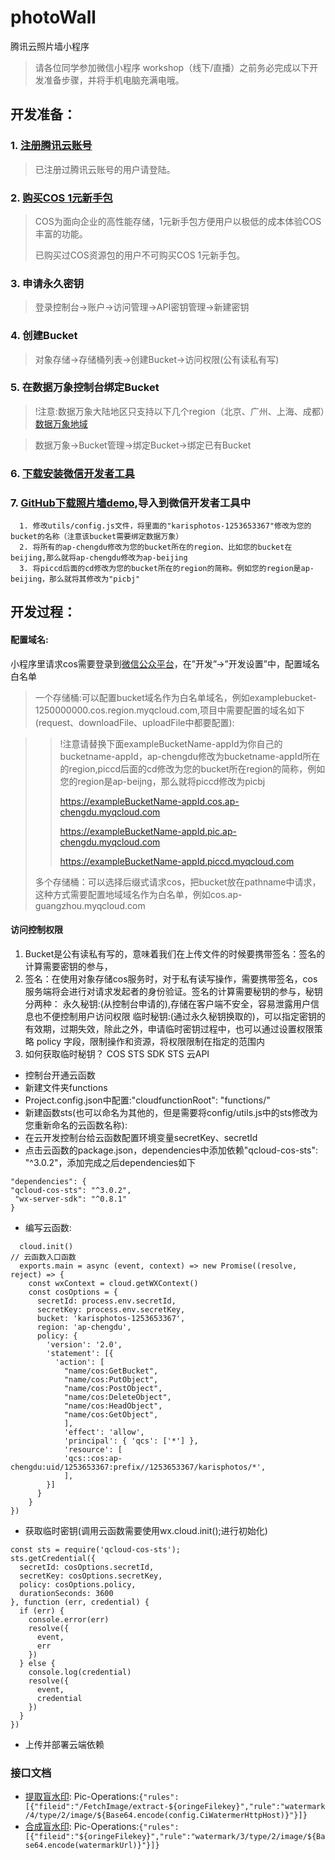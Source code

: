 # photoWall
腾讯云照片墙小程序

> 请各位同学参加微信小程序 workshop（线下/直播）之前务必完成以下开发准备步骤，并将手机电脑充满电哦。



## 开发准备：

### 1. [注册腾讯云账号](https://cloud.tencent.com/register)

> 已注册过腾讯云账号的用户请登陆。
>

### 2. [购买COS 1元新手包](https://cloud.tencent.com/act/pro/cos )

> COS为面向企业的高性能存储，1元新手包方便用户以极低的成本体验COS丰富的功能。
>
> 已购买过COS资源包的用户不可购买COS 1元新手包。

### 3. 申请永久密钥
> 登录控制台->账户->访问管理->API密钥管理->新建密钥
### 4. 创建Bucket
> 对象存储->存储桶列表->创建Bucket->访问权限(公有读私有写)
### 5. 在数据万象控制台绑定Bucket
>!注意:数据万象大陆地区只支持以下几个region（北京、广州、上海、成都）[数据万象地域](https://cloud.tencent.com/document/product/460/31066)

> 数据万象->Bucket管理->绑定Bucket->绑定已有Bucket
### 6. [下载安装微信开发者工具](https://developers.weixin.qq.com/miniprogram/dev/devtools/download.html   )
### 7. [GitHub下载照片墙demo](https://github.com/15809284891/photoWall ),导入到微信开发者工具中
      1. 修改utils/config.js文件，将里面的"karisphotos-1253653367"修改为您的bucket的名称（注意该bucket需要绑定数据万象）
      2. 将所有的ap-chengdu修改为您的bucket所在的region、比如您的bucket在beijing,那么就将ap-chengdu修改为ap-beijing
      3. 将piccd后面的cd修改为您的bucket所在的region的简称。例如您的region是ap-beijing，那么就将其修改为"picbj"



## 开发过程：


#### 配置域名:
小程序里请求cos需要登录到[微信公众平台](https://mp.weixin.qq.com/wxamp/devprofile/get_profile?token=196154795&lang=zh_CN)，在”开发”->”开发设置”中，配置域名白名单

> 一个存储桶:可以配置bucket域名作为白名单域名，例如examplebucket-1250000000.cos.region.myqcloud.com,项目中需要配置的域名如下(request、downloadFile、uploadFile中都要配置):

>>!注意请替换下面exampleBucketName-appId为你自己的bucketname-appId，ap-chengdu修改为bucketname-appId所在的region,piccd后面的cd修改为您的bucket所在region的简称，例如您的region是ap-beijng，那么就将piccd修改为picbj
>>
>>https://exampleBucketName-appId.cos.ap-chengdu.myqcloud.com
>>
>>https://exampleBucketName-appId.pic.ap-chengdu.myqcloud.com
>>
>>https://exampleBucketName-appId.piccd.myqcloud.com
>
> 多个存储桶：可以选择后缀式请求cos，把bucket放在pathname中请求，这种方式需要配置地域域名作为白名单，例如cos.ap-guangzhou.myqcloud.com
#### 访问控制权限
  1. Bucket是公有读私有写的，意味着我们在上传文件的时候要携带签名：签名的计算需要密钥的参与，
  2. 签名：在使用对象存储cos服务时，对于私有读写操作，需要携带签名，cos服务端将会进行对请求发起者的身份验证。签名的计算需要秘钥的参与，秘钥分两种：
      永久秘钥:(从控制台申请的),存储在客户端不安全，容易泄露用户信息也不便控制用户访问权限
      临时秘钥:(通过永久秘钥换取的)，可以指定密钥的有效期，过期失效，除此之外，申请临时密钥过程中，也可以通过设置权限策略 policy 字段，限制操作和资源，将权限限制在指定的范围内
  3. 如何获取临时秘钥？
      COS STS SDK
      STS 云API
  - 控制台开通云函数
  -	新建文件夹functions
  - Project.config.json中配置:"cloudfunctionRoot": "functions/"
  - 新建函数sts(也可以命名为其他的，但是需要将config/utils.js中的sts修改为您重新命名的云函数名称):
  - 在云开发控制台给云函数配置环境变量secretKey、secretId
  - 点击云函数的package.json，dependencies中添加依赖"qcloud-cos-sts": "^3.0.2"，添加完成之后dependencies如下
  ```
  "dependencies": {    
  "qcloud-cos-sts": "^3.0.2",
   "wx-server-sdk": "^0.8.1"
 }
  ```
  - 编写云函数:

```
  cloud.init()
// 云函数入口函数
  exports.main = async (event, context) => new Promise((resolve, reject) => {
    const wxContext = cloud.getWXContext()
    const cosOptions = {
      secretId: process.env.secretId,
      secretKey: process.env.secretKey,
      bucket: 'karisphotos-1253653367',
      region: 'ap-chengdu',
      policy: {
        'version': '2.0',
        'statement': [{
          'action': [
            "name/cos:GetBucket",
            "name/cos:PutObject",
            "name/cos:PostObject",
            "name/cos:DeleteObject",
            "name/cos:HeadObject",
            "name/cos:GetObject",
            ],
            'effect': 'allow',
            'principal': { 'qcs': ['*'] },
            'resource': [
            'qcs::cos:ap-chengdu:uid/1253653367:prefix//1253653367/karisphotos/*',
            ],
        }]
      }
    }
})
```
  - 获取临时密钥(调用云函数需要使用wx.cloud.init();进行初始化)

  ```
  const sts = require('qcloud-cos-sts');
  sts.getCredential({
    secretId: cosOptions.secretId,
    secretKey: cosOptions.secretKey,
    policy: cosOptions.policy,
    durationSeconds: 3600
  }, function (err, credential) {
    if (err) {
      console.error(err)
      resolve({
        event,
        err
      })
    } else {
      console.log(credential)
      resolve({
        event,
        credential
      })
    }
  })
  ```

  - 上传并部署云端依赖

  ### 接口文档
  - [提取盲水印](https://cloud.tencent.com/document/product/460/19017#.E6.8F.90.E5.8F.96.E7.9B.B2.E6.B0.B4.E5.8D.B0):
    Pic-Operations:`{"rules":[{"fileid":"/FetchImage/extract-${oringeFilekey}","rule":"watermark/4/type/2/image/${Base64.encode(config.CiWatermerHttpHost)}"}]}`
  - [合成盲水印](https://cloud.tencent.com/document/product/460/18147):
      Pic-Operations:`{"rules":[{"fileid":"${oringeFilekey}","rule":"watermark/3/type/2/image/${Base64.encode(watermarkUrl)}"}]}`
